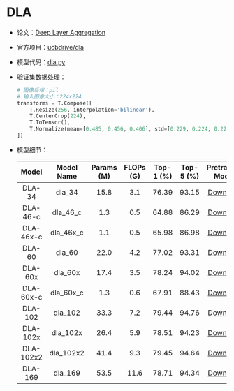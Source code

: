 # DLA
* 论文：[Deep Layer Aggregation](https://arxiv.org/abs/1707.06484)
* 官方项目：[ucbdrive/dla](https://github.com/ucbdrive/dla)
* 模型代码：[dla.py](../../../ppim/models/dla.py)
* 验证集数据处理：

    ```python
    # 图像后端：pil
    # 输入图像大小：224x224
    transforms = T.Compose([
        T.Resize(256, interpolation='bilinear'),
        T.CenterCrop(224),
        T.ToTensor(),
        T.Normalize(mean=[0.485, 0.456, 0.406], std=[0.229, 0.224, 0.225])
    ])
    ```

* 模型细节：

    |         Model         |       Model Name      | Params (M) | FLOPs (G) | Top-1 (%) | Top-5 (%) |   Pretrained Model    |
    |:---------------------:|:---------------------:|:----------:|:---------:|:---------:|:---------:|:---------------------:|
    | DLA-34                | dla_34                | 15.8       | 3.1       | 76.39     |   93.15   | [Download][dla_34]    |
    | DLA-46-c              | dla_46_c              | 1.3        | 0.5       | 64.88     |   86.29   | [Download][dla_46_c]  |
    | DLA-46x-c             | dla_46x_c             | 1.1        | 0.5       | 65.98     |   86.98   | [Download][dla_46x_c] |
    | DLA-60                | dla_60                | 22.0       | 4.2       | 77.02     |   93.31   | [Download][dla_60]    |
    | DLA-60x               | dla_60x               | 17.4       | 3.5       | 78.24     |   94.02   | [Download][dla_60x]   |
    | DLA-60x-c             | dla_60x_c             | 1.3        | 0.6       | 67.91     |   88.43   | [Download][dla_60x_c] |
    | DLA-102               | dla_102               | 33.3       | 7.2       | 79.44     |   94.76   | [Download][dla_102]   |
    | DLA-102x              | dla_102x              | 26.4       | 5.9       | 78.51     |   94.23   | [Download][dla_102x]  |
    | DLA-102x2             | dla_102x2             | 41.4       | 9.3       | 79.45     |   94.64   | [Download][dla_102x2] |
    | DLA-169               | dla_169               | 53.5       | 11.6      | 78.71     |   94.34   | [Download][dla_169]   |


[dla_34]:https://bj.bcebos.com/v1/ai-studio-online/a4e08c790f0247c8ab44cfa9ec6264720a3fab64b51d4ee88d0e7d3511e6348a?responseContentDisposition=attachment%3B%20filename%3Ddla34%2Btricks.pdparams
[dla_46_c]:https://bj.bcebos.com/v1/ai-studio-online/245e16ae6b284b368798a6f8e3cf068e55eea96e22724ec5bff8d146c64da990?responseContentDisposition=attachment%3B%20filename%3Ddla46_c.pdparams
[dla_46x_c]:https://bj.bcebos.com/v1/ai-studio-online/b295201d245247fb8cd601b60919cabf5df51a8997d04380bd07eac71e4152dd?responseContentDisposition=attachment%3B%20filename%3Ddla46x_c.pdparams
[dla_60]:https://bj.bcebos.com/v1/ai-studio-online/e545d431a9f84bb4aecd2c75e34e6169503be2d2e8d246cb9cff393559409f7b?responseContentDisposition=attachment%3B%20filename%3Ddla60.pdparams
[dla_60x]:https://bj.bcebos.com/v1/ai-studio-online/a07ea1cec75a460ebf6dcace4ab0c8c28e923af88dd74573baaaa6db8738168d?responseContentDisposition=attachment%3B%20filename%3Ddla60x.pdparams
[dla_60x_c]:https://bj.bcebos.com/v1/ai-studio-online/0c15f589fa524d1dbe753afe2619f2fe33773c0ca6db4966a3ab8f755fca3c98?responseContentDisposition=attachment%3B%20filename%3Ddla60x_c.pdparams
[dla_102]:https://bj.bcebos.com/v1/ai-studio-online/288ca91946d04df891750eed67b3070ec38a29e9a7b24eff90c0e397d3b82c7f?responseContentDisposition=attachment%3B%20filename%3Ddla102%2Btricks.pdparams
[dla_102x]:https://bj.bcebos.com/v1/ai-studio-online/0653e6aae7594e2a8de94728f6656c375557f7960a8949a1926eb017e978c477?responseContentDisposition=attachment%3B%20filename%3Ddla102x.pdparams
[dla_102x2]:https://bj.bcebos.com/v1/ai-studio-online/80cd37d877974ad18d1ccefdae2a5c2cce1cba2831544deeaea1fa672343cc17?responseContentDisposition=attachment%3B%20filename%3Ddla102x2.pdparams
[dla_169]:https://bj.bcebos.com/v1/ai-studio-online/f299fab9020344d4aee7ccf3a79e98858494e0536bca4703a5f5152747395cca?responseContentDisposition=attachment%3B%20filename%3Ddla169.pdparams
